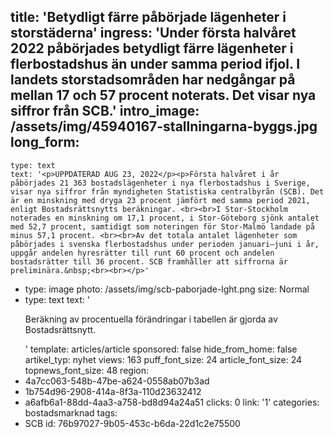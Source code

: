 title: 'Betydligt färre påbörjade lägenheter i storstäderna'
ingress: 'Under första halvåret 2022 påbörjades betydligt färre lägenheter i flerbostadshus än under samma period ifjol. I landets storstadsområden har nedgångar på mellan 17 och 57 procent noterats. Det visar nya siffror från SCB.'
intro_image: /assets/img/45940167-stallningarna-byggs.jpg
long_form:
  -
    type: text
    text: '<p>UPPDATERAD AUG 23, 2022</p><p>Första halvåret i år påbörjades 21 363 bostadslägenheter i nya flerbostadshus i Sverige, visar nya siffror från myndigheten Statistiska centralbyrån (SCB). Det är en minskning med dryga 23 procent jämfört med samma period 2021, enligt Bostadsrättsnytts beräkningar. <br><br>I Stor-Stockholm noterades en minskning om 17,1 procent, i Stor-Göteborg sjönk antalet med 52,7 procent, samtidigt som noteringen för Stor-Malmö landade på minus 57,1 procent. <br><br>Av det totala antalet lägenheter som påbörjades i svenska flerbostadshus under perioden januari–juni i år, uppgår andelen hyresrätter till runt 60 procent och andelen bostadsrätter till 36 procent. SCB framhåller att siffrorna är preliminära.&nbsp;<br><br></p>'
  -
    type: image
    photo: /assets/img/scb-paborjade-lght.png
    size: Normal
  -
    type: text
    text: '<p>Beräkning av procentuella förändringar i tabellen är gjorda av Bostadsrättsnytt.&nbsp;</p>'
template: articles/article
sponsored: false
hide_from_home: false
artikel_typ: nyhet
views: 163
puff_font_size: 24
article_font_size: 24
topnews_font_size: 48
region:
  - 4a7cc063-548b-47be-a624-0558ab07b3ad
  - 1b754d96-2908-414a-8f3a-110d23632412
  - a6afb6a1-88dd-4aa3-a758-bd8d94a24a51
clicks: 0
link: '1'
categories: bostadsmarknad
tags:
  - SCB
id: 76b97027-9b05-453c-b6da-22d1c2e75500
